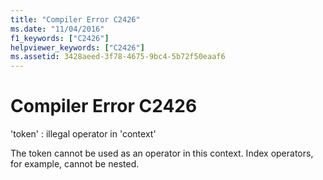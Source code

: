 ```yaml
---
title: "Compiler Error C2426"
ms.date: "11/04/2016"
f1_keywords: ["C2426"]
helpviewer_keywords: ["C2426"]
ms.assetid: 3428aeed-3f78-4675-9bc4-5b72f50eaaf6
---
```

# Compiler Error C2426

'token' : illegal operator in 'context'

The token cannot be used as an operator in this context. Index operators, for example, cannot be nested.